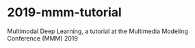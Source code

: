 # 2019-mmm-tutorial
Multimodal Deep Learning, a tutorial at the Multimedia Modeling Conference (MMM) 2019
